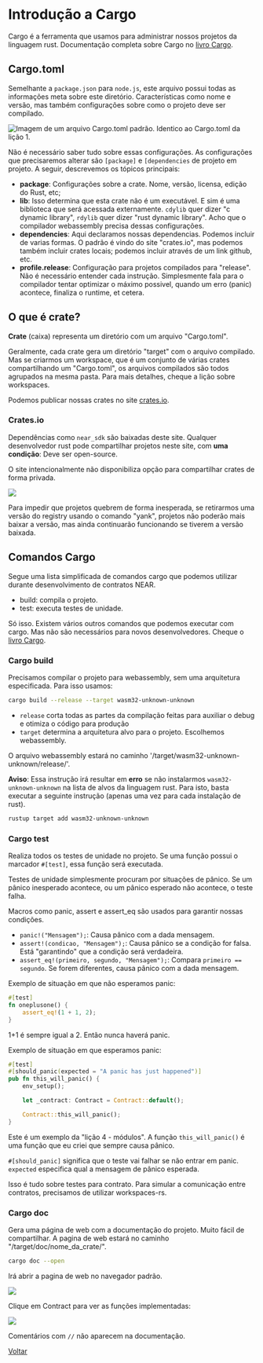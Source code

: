 # Introdução a Cargo

Cargo é a ferramenta que usamos para administrar nossos projetos da linguagem rust. Documentação completa sobre Cargo no [livro Cargo](https://doc.rust-lang.org/cargo/).

## Cargo.toml

Semelhante a ```package.json``` para ```node.js```, este arquivo possui todas as informações meta sobre este diretório. Características como nome e versão, mas também configurações sobre como o projeto deve ser compilado.

![Imagem de um arquivo Cargo.toml padrão. Identico ao Cargo.toml da lição 1.](../images/cargo.png)

Não é necessário saber tudo sobre essas configurações. As configurações que precisaremos alterar são ```[package]``` e ```[dependencies``` de projeto em projeto. A seguir, descrevemos os tópicos principais:
 - **package**: Configurações sobre a crate. Nome, versão, licensa, edição do Rust, etc; 
 - **lib**: Isso determina que esta crate não é um executável. E sim é uma biblioteca que será acessada externamente. ```cdylib``` quer dizer "c dynamic library", ```rdylib``` quer dizer "rust dynamic library". Acho que o compilador webassembly precisa dessas configurações.
 - **dependencies**: Aqui declaramos nossas dependencias. Podemos incluir de varias formas. O padrão é vindo do site "crates.io", mas podemos também incluir crates locais; podemos incluir através de um link github, etc.
 - **profile.release**: Configuração para projetos compilados para "release". Não é necessário entender cada instrução. Simplesmente fala para o compilador tentar optimizar o máximo possivel, quando um erro (panic) acontece, finaliza o runtime, et cetera.


## O que é crate?

**Crate** (caixa) representa um diretório com um arquivo "Cargo.toml".

Geralmente, cada crate gera um diretório "target" com o arquivo compilado. Mas se criarmos um workspace, que é um conjunto de várias crates compartilhando um "Cargo.toml", os arquivos compilados são todos agrupados na mesma pasta. Para mais detalhes, cheque a lição sobre workspaces.

Podemos publicar nossas crates no site [crates.io](https://crates.io/).

### Crates.io

Dependências como ```near_sdk``` são baixadas deste site. Qualquer desenvolvedor rust pode compartilhar projetos neste site, com **uma condição**: Deve ser open-source.

O site intencionalmente não disponibiliza opção para compartilhar crates de forma privada.

![](../images/crates.io.png)

Para impedir que projetos quebrem de forma inesperada, se retirarmos uma versão do registry usando o comando "yank", projetos não poderão mais baixar a versão, mas ainda continuarão funcionando se tiverem a versão baixada.

## Comandos Cargo

Segue uma lista simplificada de comandos cargo que podemos utilizar durante desenvolvimento de contratos NEAR.

 - build: compila o projeto.
 - test: executa testes de unidade.

Só isso. Existem vários outros comandos que podemos executar com cargo. Mas não são necessários para novos desenvolvedores. Cheque o [livro Cargo](https://doc.rust-lang.org/cargo/).

### Cargo build

Precisamos compilar o projeto para webassembly, sem uma arquitetura especificada. Para isso usamos:

```bash
cargo build --release --target wasm32-unknown-unknown
```

 - ```release``` corta todas as partes da compilação feitas para auxiliar o debug e otimiza o código para produção
 - ```target``` determina a arquitetura alvo para o projeto. Escolhemos webassembly.

O arquivo webassembly estará no caminho '/target/wasm32-unknown-unknown/release/'.


**Aviso**: Essa instrução irá resultar em **erro** se não instalarmos ```wasm32-unknown-unknown``` na lista de alvos da linguagem rust. Para isto, basta executar a seguinte instrução (apenas uma vez para cada instalação de rust).

```bash
rustup target add wasm32-unknown-unknown
```

### Cargo test

Realiza todos os testes de unidade no projeto. Se uma função possui o marcador ```#[test]```, essa função será executada.

Testes de unidade simplesmente procuram por situações de pânico. Se um pânico inesperado acontece, ou um pânico esperado não acontece, o teste falha.

Macros como panic, assert e assert_eq são usados para garantir nossas condições.
 - ```panic!("Mensagem");```: Causa pânico com a dada mensagem.
 - ```assert!(condicao, "Mensagem");```: Causa pânico se a condição for falsa. Está "garantindo" que a condição será verdadeira.
 - ```assert_eq!(primeiro, segundo, "Mensagem");```: Compara ```primeiro == segundo```. Se forem diferentes, causa pânico com a dada mensagem.

Exemplo de situação em que não esperamos panic:

```rust
#[test]
fn oneplusone() {
    assert_eq!(1 + 1, 2);
}
```

1+1 é sempre igual a 2. Então nunca haverá panic.

Exemplo de situação em que esperamos panic:

```rust
#[test]
#[should_panic(expected = "A panic has just happened")]
pub fn this_will_panic() {
    env_setup();

    let _contract: Contract = Contract::default();

    Contract::this_will_panic();
}
```

Este é um exemplo da "lição 4 - módulos". A função ```this_will_panic()``` é uma função que eu criei que sempre causa pânico.

```#[should_panic]``` significa que o teste vai falhar se não entrar em panic. ```expected``` especifica qual a mensagem de pânico esperada.

Isso é tudo sobre testes para contrato. Para simular a comunicação entre contratos, precisamos de utilizar workspaces-rs.

### Cargo doc

Gera uma página de web com a documentação do projeto. Muito fácil de compartilhar. A pagina de web estará no caminho "/target/doc/nome_da_crate/".

```bash
cargo doc --open
```
Irá abrir a pagina de web no navegador padrão.

![](../images/cargodoc.png)

Clique em Contract para ver as funções implementadas:

![](../images/cargodoccontract.png)

Comentários com ```//``` não aparecem na documentação.

[Voltar](https://github.com/On0n0k1/Tutorial_NEAR_Rust)


